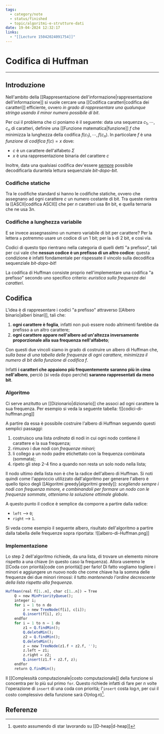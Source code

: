 ```yaml
---
tags:
  - category/note
  - status/finished
  - topic/algoritmi-e-strutture-dati
date: 19-04-2024 12:32:17
links:
  - "[[Lecture 15042024091754]]"
---
```

# Codifica di Huffman
---
## Introduzione
Nell'ambito della [[Rappresentazione dell'informazione|rappresentazione dell'informazione]] si vuole cercare una [[Codifica caratteri|codifica dei caratteri]] efficiente, ovvero _in grado di rappresentare una qualunque stringa usando il minor numero possibile di bit_.

Per cui il problema che ci poniamo è il seguente: data una sequenza $c_{1}, \cdots, c_{n}$ di caratteri, definire una [[Funzione matematica|funzione]] $f$ che minimizza la lunghezza della codifica $f(c_{1}), \cdots, f(c_{n})$. In particolare $f$ è una _funzione di codifica_ $f(c) = x$ dove:
- $c$ è un carattere dell'alfabeto $\Sigma$
- $x$ è una rappresentazione binaria del carattere $c$

Inoltre, data una qualsiasi codifica dev'essere <u>sempre</u> possibile decodificarla durantela lettura sequenziale _bit-dopo-bit_.

### Codifiche statiche
Tra le codifiche standard si hanno le codifiche statiche, ovvero che assegnano ad ogni carattere $c$ un numero costante di bit. Tra queste rientra la [[ASCII|codifica ASCII]] che per $n$ caratteri usa $8n$ bit, e quella ternaria che ne usa $3n$.

### Codifiche a lunghezza variabile
E se invece assegnassimo un numero variabile di bit per carattere? Per la lettera `a` potremmo usare un codice di un 1 bit; per la `b` di 2 bit, e così via.

Codici di questo tipo rientrano nella categoria di quelli detti "a prefisso", tali per cui vale che **nessun codice è un prefisso di un altro codice**: questa condizione è infatti fondamentale per rispessate il vincolo sulla decodifica sequenziale _bit-dopo-bit_!

La codifica di Huffman consiste proprio nell'implementare una codifica "a prefisso" secondo uno specifico criterio: _euristica sulla frequenza dei caratteri_.

## Codifica
L'idea è di rappresentare i codici "a prefisso" attraverso [[Albero binario|alberi binari]], tali che:
1. **ogni carattere è foglia**, infatti non può essere nodo altrimenti farebbe da prefisso a un altro carattere;
2. **ogni carattere appare nell'albero ad un'altezza inversamente proporzionale alla sua frequenza nell'alfabeto**;

Con questi due vincoli siamo in grado di costruire un albero di Huffman che, _sulla base di una tabella delle frequenze di ogni carattere, minimizza il numero di bit della funzione di codifica $f$_.

Infatti **i caratteri che appaiono più frequentemente saranno più in cima nell'albero**, perciò (si veda dopo perché) **saranno rappresentati da meno bit**.

### Algoritmo
Ci serve anzitutto un [[Dizionario|dizionario]] che associ ad ogni carattere la sua frequenza. Per esempio si veda la seguente tabella:
![[codici-di-huffman.png]]

A partire da essa è possibile costruire l'albero di Huffman seguendo questi semplici passaggi:
1. costruisco una lista _ordinata_ di nodi in cui ogni nodo contiene il carattere e la sua frequenza;
2. rimuovo i due nodi con _frequenze minori_;
3. li collego a un nodo padre etichettato con la frequenza combinata (sommata);
4. ripeto gli step 2-4 fino a quando non resta un solo nodo nella lista;

Il nodo ultimo della lista non è che la radice dell'albero di Huffman. Si noti quindi come l'approccio utilizzato dall'algoritmo per generare l'albero è quello tipico degli [[Algoritmi greedy|algoritmi greedy]]: _scegliendo sempre i nodi con frequenza minore, e combinandoli per formare un nodo con le frequenze sommate, otteniamo la soluzione ottimale globale_.

A questo punto il codice è semplice da comporre a partire dalla radice:
- `left` --> `0`;
- `right` --> `1`.

Si veda come esempio il seguente albero, risultato dell'algoritmo a partire dalla tabella delle frequenze sopra riportata:
![[albero-di-Huffman.png]]

### Implementazione
Lo step 2 dell'algoritmo richiede, da una lista, di trovare un elemento minore rispetto a una chiave (in questo caso la frequenza). Allora useremo le [[Coda con priorità|code con priorità]] per farlo! Di fatto vogliamo togliere i minori e aggiungere un nuovo nodo che come chiave ha la somma delle frequenze dei due minori rimossi: il tutto _mantenendo l'ordine decrescente della lista rispetto alla frequenza_.

```R
Huffman(real f[1..n], char c[1..n]) → Tree
	Q ← new MinPriorityQueue();
	integer i;
	for i ← 1 to n do
		z ← new TreeNode(f[i], c[i]);
		Q.insert(f[i], z);
	endfor
	for i ← 1 to n – 1 do
		z1 ← Q.findMin();
		Q.deleteMin();
		z2 ← Q.findMin();
		Q.deleteMin();
		z ← new TreeNode(z1.f + z2.f, '');
		z.left ← z1;
		z.right ← z2;
		Q.insert(z1.f + z2.f, z); 
	endfor
	return Q.findMin();
```

Il [[Complessità computazionale|costo computazionale]] della funzione si concentra per lo più sul primo `for`. Questo richiede infatti di fare per $n$ volte l'operazione di `insert` di una coda con priorità; l'`insert` costa $\log{n}$, per cui il costo complessivo della funzione sarà $O(n\log{n})$[^1].

## Referenze
[^1]: questo assumendo di star lavorando su [[D-heap|d-heap]]